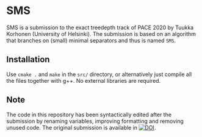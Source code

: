 # SMS
SMS is a submission to the exact treedepth track of PACE 2020 by Tuukka Korhonen (University of Helsinki). The submission is based on an algorithm that branches on (small) minimal separators and thus is named `SMS`.


## Installation
Use `cmake .` and `make` in the `src/` directory, or alternatively just compile all the files together with g++. No external libraries are required.


## Note
The code in this repository has been syntactically edited after the submission by renaming variables, improving formatting and removing unused code. The original submission is available in [![DOI](https://zenodo.org/badge/DOI/10.5281/zenodo.3872898.svg)](https://doi.org/10.5281/zenodo.3872898).
